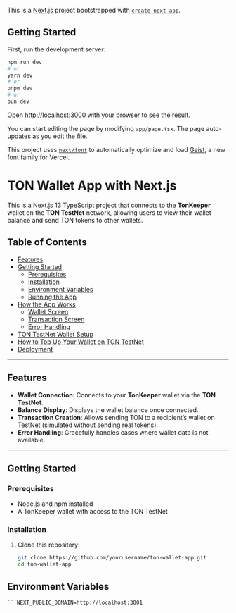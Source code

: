 This is a [Next.js](https://nextjs.org) project bootstrapped with [`create-next-app`](https://nextjs.org/docs/app/api-reference/cli/create-next-app).

## Getting Started

First, run the development server:

```bash
npm run dev
# or
yarn dev
# or
pnpm dev
# or
bun dev
```

Open [http://localhost:3000](http://localhost:3000) with your browser to see the result.

You can start editing the page by modifying `app/page.tsx`. The page auto-updates as you edit the file.

This project uses [`next/font`](https://nextjs.org/docs/app/building-your-application/optimizing/fonts) to automatically optimize and load [Geist](https://vercel.com/font), a new font family for Vercel.



# TON Wallet App with Next.js

This is a Next.js 13 TypeScript project that connects to the **TonKeeper** wallet on the **TON TestNet** network, allowing users to view their wallet balance and send TON tokens to other wallets.

## Table of Contents

- [Features](#features)
- [Getting Started](#getting-started)
  - [Prerequisites](#prerequisites)
  - [Installation](#installation)
  - [Environment Variables](#environment-variables)
  - [Running the App](#running-the-app)
- [How the App Works](#how-the-app-works)
  - [Wallet Screen](#wallet-screen)
  - [Transaction Screen](#transaction-screen)
  - [Error Handling](#error-handling)
- [TON TestNet Wallet Setup](#ton-testnet-wallet-setup)
- [How to Top Up Your Wallet on TON TestNet](#how-to-top-up-your-wallet-on-ton-testnet)
- [Deployment](#deployment)

---

## Features

- **Wallet Connection**: Connects to your **TonKeeper** wallet via the **TON TestNet**.
- **Balance Display**: Displays the wallet balance once connected.
- **Transaction Creation**: Allows sending TON to a recipient’s wallet on TestNet (simulated without sending real tokens).
- **Error Handling**: Gracefully handles cases where wallet data is not available.

---

## Getting Started

### Prerequisites

- Node.js and npm installed
- A TonKeeper wallet with access to the TON TestNet

### Installation

1. Clone this repository:

   ```bash
   git clone https://github.com/yourusername/ton-wallet-app.git
   cd ton-wallet-app

##  Environment Variables
    ```NEXT_PUBLIC_DOMAIN=http://localhost:3001
    
